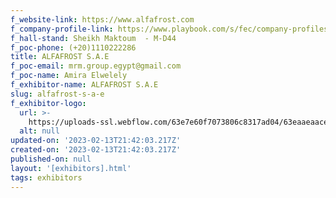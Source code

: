 ```yaml
---
f_website-link: https://www.alfafrost.com
f_company-profile-link: https://www.playbook.com/s/fec/company-profiles
f_hall-stand: Sheikh Maktoum  - M-D44
f_poc-phone: (+20)1110222286
title: ALFAFROST S.A.E
f_poc-email: mrm.group.egypt@gmail.com
f_poc-name: Amira Elwelely
f_exhibitor-name: ALFAFROST S.A.E
slug: alfafrost-s-a-e
f_exhibitor-logo:
  url: >-
    https://uploads-ssl.webflow.com/63e7e60f7073806c8317ad04/63eaaeaace5226452a2753e6_N2JhZQ.jpeg
  alt: null
updated-on: '2023-02-13T21:42:03.217Z'
created-on: '2023-02-13T21:42:03.217Z'
published-on: null
layout: '[exhibitors].html'
tags: exhibitors
---
```



